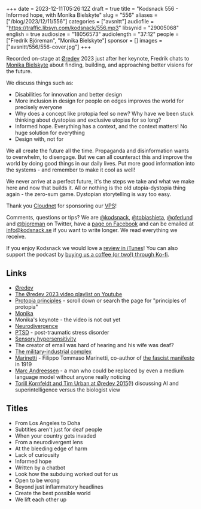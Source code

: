 +++
date = 2023-12-11T05:26:12Z
draft = true
title = "Kodsnack 556 - Informed hope, with Monika Bielskyte"
slug = "556"
aliases = ["/blog/2023/12/11/556"]
categories = ["avsnitt"]
audiofile = "https://traffic.libsyn.com/kodsnack/556.mp3"
libsynid = "29005068"
english = true
audiosize = "18056573"
audiolength = "37:12"
people = ["Fredrik Björeman", "Monika Bielskyte"]
sponsor = []
images = ["avsnitt/556/556-cover.jpg"]
+++

Recorded on-stage at [Øredev](https://oredev.org/) 2023 just after her keynote, Fredrik chats to [Monika Bielskyte](https://linktr.ee/monikabielskyte) about finding, building, and approaching better visions for the future.

We discuss things such as:
* Disabilities for innovation and better design
* More inclusion in design for people on edges improves the world for precisely everyone
* Why does a concept like protopia feel so new? Why have we been stuck thinking about dystopias and exclusive utopias for so long?
* Informed hope. Everything has a context, and the context matters! No huge solution for everything
* Design with, not for

We all create the future all the time. Propaganda and disinformation wants to overwhelm, to disengage. But we can all counteract this and improve the world by doing good things in our daily lives. Put more good information into the systems - and remember to make it cool as well!

We never arrive at a perfect future, it's the steps we take and what we make here and now that builds it. All or nothing is the old utopia-dystopia thing again - the zero-sum game. Dystopian storytelling is way too easy.

Thank you [Cloudnet](http://www.cloudnet.se) for sponsoring our [VPS](http://en.wikipedia.org/wiki/Virtual_private_server)!

Comments, questions or tips? We are [@kodsnack](https://www.twitter.com/kodsnack), [@tobiashieta](https://www.twitter.com/tobiashieta), [@oferlund](https://twitter.com/oferlund) and [@bjoreman](https://www.twitter.com/bjoreman) on Twitter, have a [page on Facebook](https://www.facebook.com/kodsnack) and can be emailed at [info@kodsnack.se](mailto:info@kodsnack.se) if you want to write longer. We read everything we receive.

If you enjoy Kodsnack we would love a [review in iTunes](http://itunes.apple.com/se/podcast/kodsnack/id561631498?l=en)! You can also support the podcast by <a href="https://ko-fi.com/kodsnack" rel="payment">buying us a coffee (or two!) through Ko-fi</a>.

## Links ##
* [Øredev](https://oredev.org/)
* [The Øredev 2023 video playlist on Youtube](https://www.youtube.com/playlist?list=PLOUKmSqExtAF6tWa1TBElW4m5q1_-Pit3)
* [Protopia principles](https://medium.com/protopia-futures/protopia-futures-framework-f3c2a5d09a1e) - scroll down or search the page for "principles of protopia"
* [Monika](https://linktr.ee/monikabielskyte)
* Monika's keynote - the video is not out yet
* [Neurodivergence](https://en.wikipedia.org/wiki/Neurodiversity)
* [PTSD](https://en.wikipedia.org/wiki/Post-traumatic_stress_disorder) - post-traumatic stress disorder
* [Sensory hypersensitivity](https://en.wikipedia.org/wiki/Sensory_processing_sensitivity)
* The creator of email was hard of hearing and his wife was deaf?
* [The military-industrial complex](https://en.wikipedia.org/wiki/Military%E2%80%93industrial_complex)
* [Marinetti](https://en.wikipedia.org/wiki/Filippo_Tommaso_Marinetti) - Filippo Tommaso Marinetti, co-author of [the fascist manifesto](https://en.wikipedia.org/wiki/Fascist_Manifesto) in 1919
* [Marc Andreessen](https://en.wikipedia.org/wiki/Marc_Andreessen) - a man who could be replaced by even a medium language model without anyone really noticing
* [Torill Kornfeldt and Tim Urban at Øredev 2015](https://www.youtube.com/watch?v=xDu4-o4uFRQ)(!) discussing AI and superintelligence versus the biologist view

## Titles ##
* From Los Angeles to Doha
* Subtitles aren't just for deaf people
* When your country gets invaded
* From a neurodivergent lens
* At the bleeding edge of harm
* Lack of curiousity
* Informed hope
* Written by a chatbot
* Look how the subduing worked out for us
* Open to be wrong
* Beyond just inflammatory headlines
* Create the best possible world
* We lift each other up
